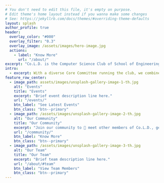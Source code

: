 ```yaml
---
# You don't need to edit this file, it's empty on purpose.
# Edit theme's home layout instead if you wanna make some changes
# See: https://jekyllrb.com/docs/themes/#overriding-theme-defaults
layout: splash
author_profile: true
header:
  overlay_color: "#000"
  overlay_filter: "0.3"
  overlay_image: /assets/images/hero-image.jpg
  actions:
    - label: "Know More"
      url: "/about/"
excerpt: "Co.L.D. is the Computer Science Club of School of Engineering, JNU. We help the students of SE to come together and become a part of the institute's coding community. "
intro:
  - excerpt: With a diverse Core Committee running the club, we combine individual expertise and insight to help our members grow their professional skills while also serving as a link to the professional industry by making available to our members a plethora of oppurtunites.
feature_row_center:
  - image_path: assets/images/unsplash-gallery-image-1-th.jpg
    alt: "Events"
    title: "Events"
    excerpt: "Brief event description line here."
    url: "/events/"
    btn_label: "See Latest Events"
    btn_class: "btn--primary"
  - image_path: /assets/images/unsplash-gallery-image-2-th.jpg
    alt: "Our Community"
    title: "Our Community"
    excerpt: "Join our community to 🤝 meet other members of Co.L.D., get to work on new 🔧🚧 projects, and 🎤 talk to our Core Committee. "
    url: "/community/"
    btn_label: "Know More"
    btn_class: "btn--primary"
  - image_path: /assets/images/unsplash-gallery-image-3-th.jpg
    alt: "Our Team"
    title: "Our Team"
    excerpt: "Brief team description line here."
    url: "/about/#team"
    btn_label: "View Team Members"
    btn_class: "btn--primary"
---
```

<!--
{% include feature_row id="intro" type="center" %}

{% include feature_row id="feature_row_center" type="center" %} -->

